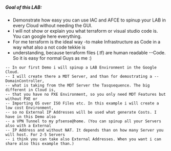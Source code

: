 ##### Goal of this LAB: 
- Demonstrate how easy you can use IAC and AFCE to spinup your LAB in every Cloud without needing the GUI.
- I will not show or explain you what terraform or visual studio code is. You can google here everything.
- For me terraform is the ideal way -to make Infrastructure as Code in a way what also a not code tekkie is
- understanding, because terraform files (.tf) are human readable --Code. So it is easy for normal Guys as me :)

`````
-- In our first Demo i will spinup a LAB Environment in the Google Cloud.
-- I will create there a MDT Server, and than for demostrating a -- DomainController,
-- what is taking from the MDT Server the Tasqsequence. The big different in Cloud is,
-- that you have no PXE Environment, so you only need MDT Features but without PXE or
-- Importing OS over ISO Files etc. In this example i will create a low cost Environment,
-- so no External IP Addresses will be used what generate Costs. I have in this Demo also
-- a VPN Tunnel to my pfsense@home. (You can spinup all your Servers also with a External
-- IP Address and without NAT. It depends than on how many Server you will host. For 2-5 Servers
-- i think you can take also External Addresses. When you want i can share also this example than.)
`````
